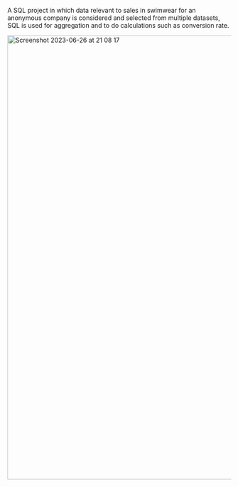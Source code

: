 A SQL project in which data relevant to sales in swimwear for an anonymous company is considered and selected from multiple datasets, SQL is used for aggregation and to do calculations such as conversion rate. 

<img width="998" alt="Screenshot 2023-06-26 at 21 08 17" src="https://github.com/alelledo/sql/assets/104741193/0c3e956c-69cc-4f63-b5dd-1e407765a71d">
